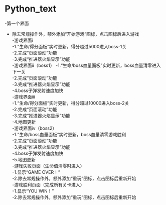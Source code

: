 # Python_text
-第一个界面<br>
-	除去常规操作外，额外添加“开始游戏”图标，点击图标后进入游戏<br>
-游戏界面i<br>
	-1.“生命/得分面板”实时更新，得分超过5000进入boss-1关<br>
	-2.完成“页面滚动”功能<br>
	-3.完成“推进器火焰显示”功能<br>
-游戏界面ii（boss1）
	-1.“生命/boss血量面板”实时更新，boss血量清零进入下一关<br>
	-2.完成“页面滚动”功能<br>
	-3.完成“推进器火焰显示”功能<br>
	-4.boss子弹发射速度加快<br>
-游戏界面iii<br>
	-1.“生命/得分面板”实时更新，得分超过10000进入boss-2关<br>
	-2.完成“页面滚动”功能<br>
	-3.完成“推进器火焰显示”功能<br>
	-4.地图更新<br>
-游戏界面iv（boss2）<br>
	-1.“生命/boss血量面板”实时更新，boss血量清零游戏胜利<br>
	-2.完成“页面滚动”功能<br>
	-3.完成“推进器火焰显示”功能<br>
	-4.boss子弹发射速度加快<br>
	-5.地图更新<br>
-游戏失败页面（生命值清零时进入）<br>
	-1.显示“GAME OVER！”<br>
	-2.除去常规操作外，额外添加“重玩”图标，点击图标后重新开始<br>
-游戏胜利页面（完成所有关卡进入）<br>
	-1.显示“YOU WIN！”<br>
	-2.除去常规操作外，额外添加“重玩”图标，点击图标后重新开始<br>
